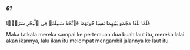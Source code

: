 ##### 61

<span class="ayah">فَلَمَّا بَلَغَا مَجْمَعَ بَيْنِهِمَا نَسِيَا حُوتَهُمَا فَٱتَّخَذَ سَبِيلَهُۥ فِى ٱلْبَحْرِ سَرَبًۭا</span>

<span class="ayah_translation">Maka tatkala mereka sampai ke pertemuan dua buah laut itu, mereka lalai akan ikannya, lalu ikan itu melompat mengambil jalannya ke laut itu.</span>
